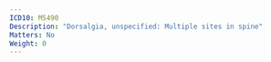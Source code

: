 ```yaml
---
ICD10: M5490
Description: "Dorsalgia, unspecified: Multiple sites in spine"
Matters: No
Weight: 0
---
```


